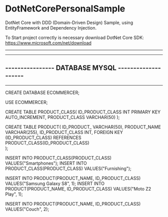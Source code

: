 # DotNetCorePersonalSample
DotNet Core with DDD (Domain-Driven Design) Sample, 
using EntityFramework and Dependency Injection.

To Start project correctly is necessary download DotNet Core SDK:
https://www.microsoft.com/net/download

----------------------------------------------------
----------------------------------------------------
---------------- DATABASE MYSQL --------------------
----------------------------------------------------
----------------------------------------------------


CREATE DATABASE ECOMMERCER;

USE ECOMMERCER;

CREATE TABLE PRODUCT_CLASS(
	ID_PRODUCT_CLASS INT PRIMARY KEY AUTO_INCREMENT,
	PRODUCT_CLASS VARCHAR(50)
);


CREATE TABLE PRODUCT(
	ID_PRODUCT_ VARCHAR(50),
	PRODUCT_NAME VARCHAR(255),
    ID_PRODUCT_CLASS INT,
    FOREIGN KEY (ID_PRODUCT_CLASS) REFERENCES PRODUCT_CLASS(ID_PRODUCT_CLASS)  
);

INSERT INTO PRODUCT_CLASS(PRODUCT_CLASS) VALUES("Smartphones");
INSERT INTO PRODUCT_CLASS(PRODUCT_CLASS) VALUES("Furnishing");

INSERT INTO PRODUCT(PRODUCT_NAME, ID_PRODUCT_CLASS) VALUES("Samsung Galaxy S8", 1);
INSERT INTO PRODUCT(PRODUCT_NAME, ID_PRODUCT_CLASS) VALUES("Moto Z2 Play", 1);

INSERT INTO PRODUCT(PRODUCT_NAME, ID_PRODUCT_CLASS) VALUES("Couch", 2);

